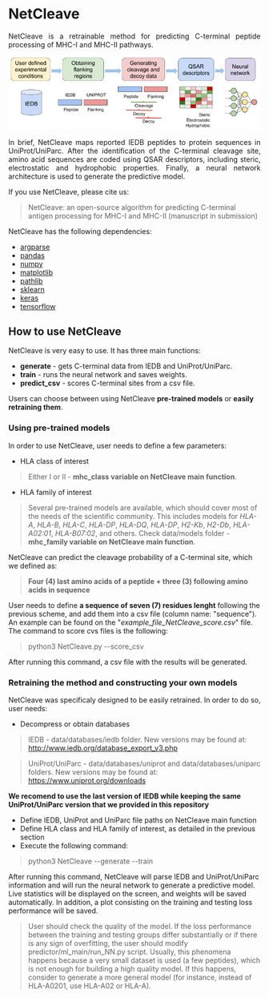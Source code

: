 # NetCleave

<p align="justify">
NetCleave is a retrainable method for predicting C-terminal peptide processing of MHC-I and MHC-II pathways.
</p>

<p align="center">
<img src="images/draw_scheme_method.png" width="600">
</p>

<p align="justify">
In brief, NetCleave maps reported IEDB peptides to protein sequences in UniProt/UniParc. After the identification of the C-terminal cleavage site, amino acid sequences are coded using QSAR descriptors, including steric, electrostatic and hydrophobic properties. Finally, a neural network architecture is used to generate the predictive model.
</p>

If you use NetCleave, please cite us:

> NetCleave: an open-source algorithm for predicting C-terminal antigen processing for MHC-I and MHC-II (manuscript in submission)

NetCleave has the following dependencies:

- [argparse](https://docs.python.org/3/library/argparse.html)
- [pandas](https://pandas.pydata.org/)
- [numpy](https://numpy.org/)
- [matplotlib](https://matplotlib.org/)
- [pathlib](https://docs.python.org/3/library/pathlib.html)
- [sklearn](https://scikit-learn.org/stable/)
- [keras](https://keras.io/)
- [tensorflow](https://www.tensorflow.org/)

## How to use NetCleave

<p align="justify">
NetCleave is very easy to use. It has three main functions:

- **generate** - gets C-terminal data from IEDB and UniProt/UniParc.
- **train** - runs the neural network and saves weights.
- **predict_csv** - scores C-terminal sites from a csv file.

Users can choose between using NetCleave **pre-trained models** or **easily retraining them**.
</p>

### Using pre-trained models

<p align="justify">
In order to use NetCleave, user needs to define a few parameters:

- HLA class of interest
> Either I or II - **mhc_class variable on NetCleave main function**.
- HLA family of interest
> Several pre-trained models are available, which should cover most of the needs of the scientific community. This includes models for *HLA-A*, *HLA-B*, *HLA-C*, *HLA-DP*, *HLA-DQ*, *HLA-DP*, *H2-Kb*, *H2-Db*, *HLA-A02:01*, *HLA-B07:02*, and others. Check data/models folder - **mhc_family variable on NetCleave main function**.

NetCleave can predict the cleavage probability of a C-terminal site, which we defined as:

> **Four (4) last amino acids of a peptide + three (3) following amino acids in sequence**

User needs to define **a sequence of seven (7) residues lenght** following the previous scheme, and add them into a csv file (column name: "sequence"). An example can be found on the "*example_file_NetCleave_score.csv*" file. The command to score cvs files is the following:

> python3 NetCleave.py --score_csv

After running this command, a csv file with the results will be generated.
</p>

### Retraining the method and constructing your own models

<p align="justify">
NetCleave was specificaly designed to be easily retrained. In order to do so, user needs:

- Decompress or obtain databases
> IEDB - data/databases/iedb folder. New versions may be found at: http://www.iedb.org/database_export_v3.php

> UniProt/UniParc - data/databases/uniprot and data/databases/uniparc folders. New versions may be found at: https://www.uniprot.org/downloads

**We recomend to use the last version of IEDB while keeping the same UniProt/UniParc version that we provided in this repository**

- Define IEDB, UniProt and UniParc file paths on NetCleave main function
- Define HLA class and HLA family of interest, as detailed in the previous section
- Execute the following command:
> python3 NetCleave --generate --train

After running this command, NetCleave will parse IEDB and UniProt/UniParc information and will run the neural network to generate a predictive model. Live statistics will be displayed on the screen, and weights will be saved automatically. In addition, a plot consisting on the training and testing loss performance will be saved.

> User should check the quality of the model. If the loss performance between the training and testing groups differ substantially or if there is any sign of overfitting, the user should modify predictor/ml_main/run_NN.py script. Usually, this phenomena happens because a very small dataset is used (a few peptides), which is not enough for building a high quality model. If this happens, consider to generate a more general model (for instance, instead of HLA-A0201, use HLA-A02 or HLA-A).

</p>



